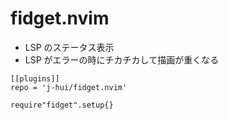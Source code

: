 # fidget.nvim

- LSP のステータス表示
- LSP がエラーの時にチカチカして描画が重くなる

```
[[plugins]]
repo = 'j-hui/fidget.nvim'
```

```
require"fidget".setup{}
```
